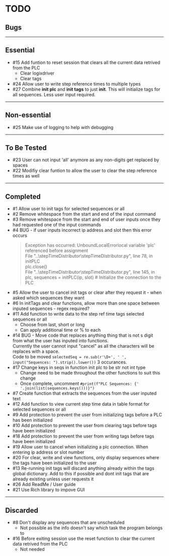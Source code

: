 TODO
====
Bugs
----

***
Essential
---------
* #15 Add funtion to reset session that clears all the current data retrived from the PLC  
    * Clear logixdriver  
    * Clear tags  
* #24 Allow user to write step reference times to multiple types
* #27 Combine **init plc** and **init tags** to just **init**. This will initialize tags for all sequences. Less user input required.
***
Non-essential
-------------
* #25 Make use of logging to help with debugging
***
To Be Tested
------------
* #23 User can not input 'all' anymore as any non-digits get replaced by spaces
* #22 Modifiy clear funtion to allow the user to clear the step reference times as well
***
Completed
---------
* #1 Allow user to init tags for selected sequences or all
* #2 Remove whitespace from the start and end of the input command
* #3 Remove whitespace from the start and end of user inputs once they had requested one of the input commands
* #4 BUG - if user inputs incorrect ip address and slot then this error occurs  
    >Exception has occurred: UnboundLocalErrorlocal variable 'plc' referenced before assignment  
    >File "..\stepTimeDistributor\stepTimeDistributor.py", line 78, in initPLC  
    >plc.close()  
    >File "..\stepTimeDistributor\stepTimeDistributor.py", line 145, in <module>  
    >plc, sequences = initPLC(ip, slot) # Initialize the connection to the PLC 
* #5 Allow the user to cancel init tags or clear after they request it - when asked which sequences they want 
* #6 In initTags and clear functions, allow more than one space between inputed sequences - regex required?
* #11 Add function to write data to the step ref time tags selected sequences or all  
    * Choose from last, short or long  
    * Can apply additional time or % to each
* #14 BUG - Move code that replaces anything thing that is not s digit from what the user has inputed into functions.  
Currently the user cannot input "cancel" as all the characters will be replaces with a space.  
Code to be moved `selectedSeq = re.sub(r'\D+', ' ', input("Sequences: ").strip().lower())` 3 occurances.
* #17 Change keys in seqs in function init plc to be str not int type  
    * Change need to be made throughout the other functions to suit this change  
    * Once complete, uncomment `#print(f"PLC Sequences: {' '.join(list(sequences.keys()))}")`
* #7 Create function that extracts the sequences from the user inputed text
* #12 Add function to view current step time data in table format for selected sequences or all
* #9 Add protection to prevent the user from initializing tags before a PLC has been initialized
* #10 Add protection to prevent the user from clearing tags before tags have been initialized
* #18 Add protection to prevent the user from writing tags before tags have been initialized
* #19 Allow user to cancel when initializing a plc connection. When entering ip address or slot number
* #20 For clear, write and view functions, only display sequences where the tags have been initialized to the user
* #13 Re-running init tags will discard anything already within the tags global dictionary. Add to this if possible and dont init tags that are already existing unless user requests it
* #26 Add ReadMe / User guide
* #21 Use Rich library to impove GUI
***
Discarded
---------
* #8 Don't display any sequences that are unscheduled
    * Not possible as the info doesn't say which task the program belongs to
* #16 Before exiting session use the reset function to clear the current data retrived from the PLC
    * Not needed

